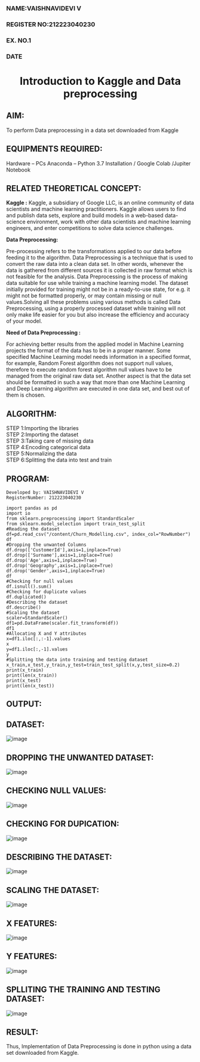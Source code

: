 <H3>NAME:VAISHNAVIDEVI V</H3>
<H3>REGISTER NO:212223040230</H3>
<H3>EX. NO.1</H3>
<H3>DATE</H3>
<H1 ALIGN =CENTER> Introduction to Kaggle and Data preprocessing</H1>

## AIM:

To perform Data preprocessing in a data set downloaded from Kaggle

## EQUIPMENTS REQUIRED:
Hardware – PCs
Anaconda – Python 3.7 Installation / Google Colab /Jupiter Notebook

## RELATED THEORETICAL CONCEPT:

**Kaggle :**
Kaggle, a subsidiary of Google LLC, is an online community of data scientists and machine learning practitioners. Kaggle allows users to find and publish data sets, explore and build models in a web-based data-science environment, work with other data scientists and machine learning engineers, and enter competitions to solve data science challenges.

**Data Preprocessing:**

Pre-processing refers to the transformations applied to our data before feeding it to the algorithm. Data Preprocessing is a technique that is used to convert the raw data into a clean data set. In other words, whenever the data is gathered from different sources it is collected in raw format which is not feasible for the analysis.
Data Preprocessing is the process of making data suitable for use while training a machine learning model. The dataset initially provided for training might not be in a ready-to-use state, for e.g. it might not be formatted properly, or may contain missing or null values.Solving all these problems using various methods is called Data Preprocessing, using a properly processed dataset while training will not only make life easier for you but also increase the efficiency and accuracy of your model.

**Need of Data Preprocessing :**

For achieving better results from the applied model in Machine Learning projects the format of the data has to be in a proper manner. Some specified Machine Learning model needs information in a specified format, for example, Random Forest algorithm does not support null values, therefore to execute random forest algorithm null values have to be managed from the original raw data set.
Another aspect is that the data set should be formatted in such a way that more than one Machine Learning and Deep Learning algorithm are executed in one data set, and best out of them is chosen.


## ALGORITHM:
STEP 1:Importing the libraries<BR>
STEP 2:Importing the dataset<BR>
STEP 3:Taking care of missing data<BR>
STEP 4:Encoding categorical data<BR>
STEP 5:Normalizing the data<BR>
STEP 6:Splitting the data into test and train<BR>

##  PROGRAM:
```
Developed by: VAISHNAVIDEVI V
RegisterNumber: 212223040230

import pandas as pd
import io
from sklearn.preprocessing import StandardScaler
from sklearn.model_selection import train_test_split
#Reading the dataset
df=pd.read_csv("/content/Churn_Modelling.csv", index_col="RowNumber")
df
#Dropping the unwanted Columns
df.drop(['CustomerId'],axis=1,inplace=True)
df.drop(['Surname'],axis=1,inplace=True)
df.drop('Age',axis=1,inplace=True)
df.drop('Geography',axis=1,inplace=True)
df.drop('Gender',axis=1,inplace=True)
df
#Checking for null values
df.isnull().sum()
#Checking for duplicate values
df.duplicated()
#Describing the dataset
df.describe()
#Scaling the dataset
scaler=StandardScaler()
df1=pd.DataFrame(scaler.fit_transform(df))
df1
#Allocating X and Y attributes
x=df1.iloc[:,:-1].values
x
y=df1.iloc[:,-1].values
y
#Splitting the data into training and testing dataset
x_train,x_test,y_train,y_test=train_test_split(x,y,test_size=0.2)
print(x_train)
print(len(x_train))
print(x_test)
print(len(x_test))
```
## OUTPUT:
<h2>DATASET:</h2>


   ![image](https://github.com/user-attachments/assets/8d07f755-b826-4075-8731-44d75fa563c9)

<h2>DROPPING THE UNWANTED DATASET:</h2>

![image](https://github.com/user-attachments/assets/2c860088-1306-4431-b1b7-2778376aff1b)

<h2>CHECKING NULL VALUES:</h2>

 ![image](https://github.com/user-attachments/assets/1104f6c0-a5ae-4790-bed8-c73cfa253424)

<h2> CHECKING FOR DUPICATION:</h2>

![image](https://github.com/user-attachments/assets/94d57958-a19d-472c-97b6-a3aea9e12102)
<h2>DESCRIBING THE DATASET:</h2>

![image](https://github.com/user-attachments/assets/0324e424-d3c1-4eae-aa08-bb56082fa2b3)

<h2>SCALING THE DATASET:</h2>

![image](https://github.com/user-attachments/assets/6d0031b1-0302-4b63-b39b-f94c243e10f3)

<h2>X FEATURES:</h2>

![image](https://github.com/user-attachments/assets/4742516f-831c-4603-b1b2-67878017dd6b)

<h2>Y FEATURES:</h2>

![image](https://github.com/user-attachments/assets/5fac48a6-ff08-4e23-9e97-6b0f6243771c)

<h2> SPLLITING THE TRAINING AND TESTING DATASET:</h2>

![image](https://github.com/user-attachments/assets/358071a3-9d93-4935-bcce-4a60087b7648)

## RESULT:
Thus, Implementation of Data Preprocessing is done in python  using a data set downloaded from Kaggle.



